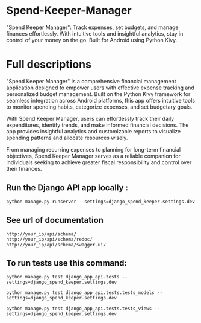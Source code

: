 # Spend-Keeper-Manager
"Spend Keeper Manager": Track expenses, set budgets, and manage finances effortlessly. 
With intuitive tools and insightful analytics, stay in control of your money on the go. Built for Android using Python Kivy.


# Full descriptions
"Spend Keeper Manager" is a comprehensive financial management application designed to empower users with effective expense tracking and personalized budget management. 
Built on the Python Kivy framework for seamless integration across Android platforms, this app offers intuitive tools to monitor spending habits, categorize expenses, and set budgetary goals.

With Spend Keeper Manager, users can effortlessly track their daily expenditures, identify trends, and make informed financial decisions. 
The app provides insightful analytics and customizable reports to visualize spending patterns and allocate resources wisely.

From managing recurring expenses to planning for long-term financial objectives, Spend Keeper Manager serves as a reliable companion for individuals seeking to achieve greater fiscal responsibility and control over their finances.



## Run the Django API app locally :
~~~
python manage.py runserver --settings=django_spend_keeper.settings.dev 
~~~

## See url of documentation

~~~
http://your_ip/api/schema/
http://your_ip/api/schema/redoc/
http://your_ip/api/schema/swagger-ui/
~~~


## To run tests use this command:
~~~
python manage.py test django_app_api.tests --settings=django_spend_keeper.settings.dev
 
python manage.py test django_app_api.tests.tests_models --settings=django_spend_keeper.settings.dev

python manage.py test django_app_api.tests.tests_views --settings=django_spend_keeper.settings.dev 
~~~